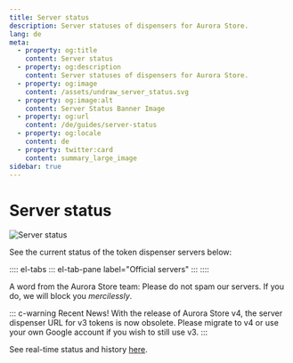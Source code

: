 ```yaml
---
title: Server status
description: Server statuses of dispensers for Aurora Store.
lang: de
meta:
  - property: og:title
    content: Server status
  - property: og:description
    content: Server statuses of dispensers for Aurora Store.
  - property: og:image
    content: /assets/undraw_server_status.svg
  - property: og:image:alt
    content: Server Status Banner Image
  - property: og:url
    content: /de/guides/server-status
  - property: og:locale
    content: de
  - property: twitter:card
    content: summary_large_image
sidebar: true
---
```


# Server status
![Server status](/assets/undraw_server_status.svg)

See the current status of the token dispenser servers below:

:::: el-tabs
::: el-tab-pane label="Official servers"
<ServerTable />
:::
::::

A word from the Aurora Store team: Please do not spam our servers. If you do, we will block you _mercilessly_.

::: c-warning Recent News!
With the release of Aurora Store v4, the server dispenser URL for v3 tokens is now obsolete. Please migrate to v4 or use your own Google account if you wish to still use v3.
:::

See real-time status and history [here](https://stats.uptimerobot.com/D6QpBHB11l).

